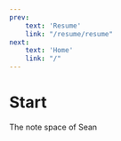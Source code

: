 ```yaml
---
prev: 
    text: 'Resume'
    link: "/resume/resume"
next: 
    text: 'Home'
    link: "/"
---
```


# Start

The note space of Sean
